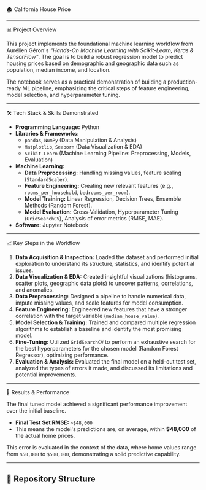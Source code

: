  🏠 California House Price

---

 📊 Project Overview

This project implements the foundational machine learning workflow from Aurélien Géron's *"Hands-On Machine Learning with Scikit-Learn, Keras & TensorFlow"*. The goal is to build a robust regression model to predict housing prices based on demographic and geographic data such as population, median income, and location.

The notebook serves as a practical demonstration of building a production-ready ML pipeline, emphasizing the critical steps of feature engineering, model selection, and hyperparameter tuning.

---

 🛠️ Tech Stack & Skills Demonstrated

*   **Programming Language:** Python
*   **Libraries & Frameworks:**
    *   `pandas`, `NumPy` (Data Manipulation & Analysis)
    *   `Matplotlib`, `Seaborn` (Data Visualization & EDA)
    *   `Scikit-Learn` (Machine Learning Pipeline: Preprocessing, Models, Evaluation)
*   **Machine Learning:**
    *   **Data Preprocessing:** Handling missing values, feature scaling (`StandardScaler`).
    *   **Feature Engineering:** Creating new relevant features (e.g., `rooms_per_household`, `bedrooms_per_room`).
    *   **Model Training:** Linear Regression, Decision Trees, Ensemble Methods (Random Forest).
    *   **Model Evaluation:** Cross-Validation, Hyperparameter Tuning (`GridSearchCV`), Analysis of error metrics (RMSE, MAE).
*   **Software:** Jupyter Notebook

---

 📈 Key Steps in the Workflow

1.  **Data Acquisition & Inspection:** Loaded the dataset and performed initial exploration to understand its structure, statistics, and identify potential issues.
2.  **Data Visualization & EDA:** Created insightful visualizations (histograms, scatter plots, geographic data plots) to uncover patterns, correlations, and anomalies.
3.  **Data Preprocessing:** Designed a pipeline to handle numerical data, impute missing values, and scale features for model consumption.
4.  **Feature Engineering:** Engineered new features that have a stronger correlation with the target variable (`median_house_value`).
5.  **Model Selection & Training:** Trained and compared multiple regression algorithms to establish a baseline and identify the most promising model.
6.  **Fine-Tuning:** Utilized `GridSearchCV` to perform an exhaustive search for the best hyperparameters for the chosen model (Random Forest Regressor), optimizing performance.
7.  **Evaluation & Analysis:** Evaluated the final model on a held-out test set, analyzed the types of errors it made, and discussed its limitations and potential improvements.

---

 🚀 Results & Performance

The final tuned model achieved a significant performance improvement over the initial baseline.

*   **Final Test Set RMSE:** `~$48,000`
*   This means the model's predictions are, on average, within **$48,000** of the actual home prices.

This error is evaluated in the context of the data, where home values range from `$50,000` to `$500,000`, demonstrating a solid predictive capability.

---

## 📁 Repository Structure
